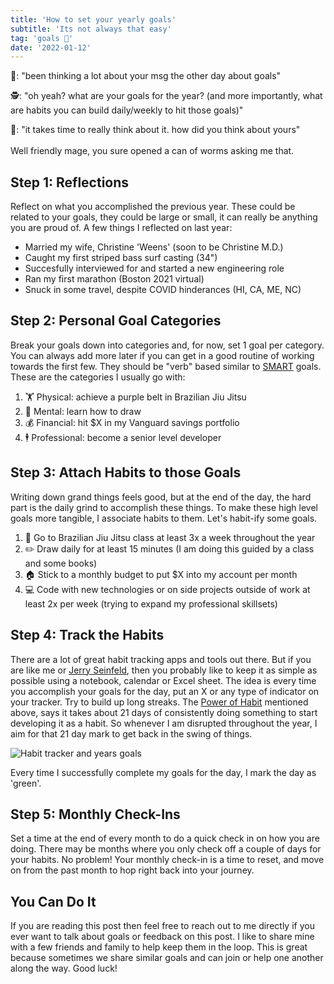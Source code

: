 ```yaml
---
title: 'How to set your yearly goals'
subtitle: 'Its not always that easy'
tag: 'goals 🥅'
date: '2022-01-12'
---
```


🧙: "been thinking a lot about your msg the other day about goals"

🕵️: "oh yeah? what are your goals for the year? (and more importantly, what are habits you can build daily/weekly to hit those goals)"

🧙: "it takes time to really think about it. how did you think about yours"
\
\
Well friendly mage, you sure opened a can of worms asking me that.

## Step 1: Reflections

Reflect on what you accomplished the previous year. These could be related to your goals, they could be large or small, it can really be anything you are proud of. A few things I reflected on last year:

- Married my wife, Christine 'Weens' (soon to be Christine M.D.)
- Caught my first striped bass surf casting (34")
- Succesfully interviewed for and started a new engineering role
- Ran my first marathon (Boston 2021 virtual)
- Snuck in some travel, despite COVID hinderances (HI, CA, ME, NC)

## Step 2: Personal Goal Categories

Break your goals down into categories and, for now, set 1 goal per category. You can always add more later if you can get in a good routine of working towards the first few. They should be "verb" based similar to [SMART](https://www.atlassian.com/blog/productivity/how-to-write-smart-goals) goals. These are the categories I usually go with:

1. 🏋️ Physical: achieve a purple belt in Brazilian Jiu Jitsu
2. 🧠 Mental: learn how to draw
3. 💰 Financial: hit $X in my Vanguard savings portfolio
4. 🕴️ Professional: become a senior level developer

## Step 3: Attach Habits to those Goals

Writing down grand things feels good, but at the end of the day, the hard part is the daily grind to accomplish these things. To make these high level goals more tangible, I associate habits to them. Let's habit-ify some goals.

1. 🥋 Go to Brazilian Jiu Jitsu class at least 3x a week throughout the year
2. ✏️ Draw daily for at least 15 minutes (I am doing this guided by a class and some books)
3. 🏠 Stick to a monthly budget to put $X into my account per month
4. 💻 Code with new technologies or on side projects outside of work at least 2x per week (trying to expand my professional skillsets)

## Step 4: Track the Habits

There are a lot of great habit tracking apps and tools out there. But if you are like me or [Jerry Seinfeld](https://bettermarketing.pub/jerry-seinfelds-simple-habit-building-strategy-db593c9496f2), then you probably like to keep it as simple as possible using a notebook, calendar or Excel sheet. The idea is every time you accomplish your goals for the day, put an X or any type of indicator on your tracker. Try to build up long streaks. The [Power of Habit](https://www.goodreads.com/book/show/12609433-the-power-of-habit) mentioned above, says it takes about 21 days of consistently doing something to start developing it as a habit. So whenever I am disrupted throughout the year, I aim for that 21 day mark to get back in the swing of things.

![Habit tracker and years goals](/images/posts/goals-check-in-1/goals.png 'Habit tracker and years goals')

Every time I successfully complete my goals for the day, I mark the day as 'green'.

## Step 5: Monthly Check-Ins

Set a time at the end of every month to do a quick check in on how you are doing. There may be months where you only check off a couple of days for your habits. No problem! Your monthly check-in is a time to reset, and move on from the past month to hop right back into your journey.

## You Can Do It

If you are reading this post then feel free to reach out to me directly if you ever want to talk about goals or feedback on this post. I like to share mine with a few friends and family to help keep them in the loop. This is great because sometimes we share similar goals and can join or help one another along the way. Good luck!
